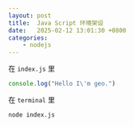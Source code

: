 ```yaml
---
layout: post
title:  Java Script 环境架设
date:   2025-02-12 13:01:30 +0800
categories: 
    - nodejs
---
```



在 `index.js` 里

```js
console.log("Hello I\'m geo.")
```

在 `terminal` 里 

```bash
node index.js
```